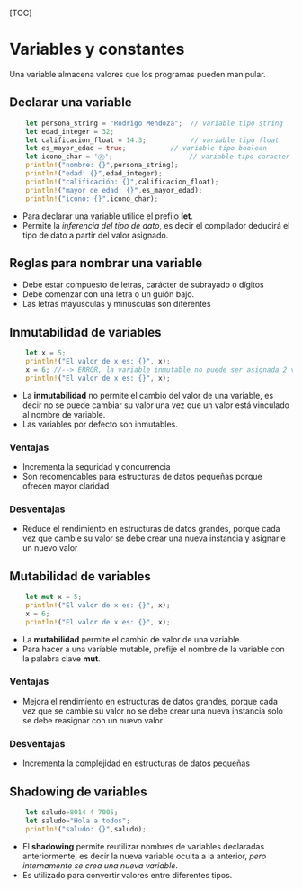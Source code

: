 [TOC]
# Variables y constantes
Una variable almacena valores que los programas pueden manipular.
## Declarar una variable
``` rust
    let persona_string = "Rodrigo Mendoza";  // variable tipo string
    let edad_integer = 32;
    let calificacion_float = 14.3;           // variable tipo float
    let es_mayor_edad = true;           // variable tipo boolean
    let icono_char = 'Ⓐ';                   // variable tipo caracter unicode
    println!("nombre: {}",persona_string);
    println!("edad: {}",edad_integer);
    println!("calificación: {}",calificacion_float);
    println!("mayor de edad: {}",es_mayor_edad);
    println!("icono: {}",icono_char);
```
- Para declarar una variable utilice el prefijo **let**. 
- Permite la *inferencia del tipo de dato*, es decir el compilador deducirá el tipo de dato a partir del valor asignado.
## Reglas para nombrar una variable
- Debe estar compuesto de letras, carácter de subrayado o dígitos
- Debe comenzar con una letra o un guión bajo.
- Las letras mayúsculas y minúsculas son diferentes
## Inmutabilidad de variables
``` rust
    let x = 5;
    println!("El valor de x es: {}", x);
    x = 6; //--> ERROR, la variable inmutable no puede ser asignada 2 veces
    println!("El valor de x es: {}", x);
```
- La **inmutabilidad** no permite el cambio del valor de una variable, es decir no se puede cambiar su valor  una vez que un valor está vinculado al nombre de variable.
- Las variables por defecto son inmutables. 
### Ventajas
- Incrementa la seguridad y concurrencia
- Son recomendables para estructuras de datos pequeñas porque ofrecen mayor claridad
### Desventajas
- Reduce el rendimiento en estructuras de datos grandes, porque cada vez que cambie su valor se debe crear una nueva instancia y asignarle un nuevo valor
## Mutabilidad de variables
``` rust
    let mut x = 5;
    println!("El valor de x es: {}", x);
    x = 6;
    println!("El valor de x es: {}", x);
```
- La **mutabilidad** permite el cambio de valor de una variable.
- Para hacer a una variable mutable, prefije el nombre de la variable con la palabra clave **mut**.
### Ventajas
- Mejora el rendimiento en estructuras de datos grandes, porque cada vez que se cambie su valor no se debe crear una nueva instancia solo se debe reasignar con un nuevo valor
### Desventajas
- Incrementa la complejidad en estructuras de datos pequeñas
## Shadowing de variables
``` rust
    let saludo=8014 4 7005;
    let saludo="Hola a todos";
    println!("saludo: {}",saludo);
```
- El **shadowing** permite reutilizar nombres de variables declaradas anteriormente, es decir la nueva variable oculta a la anterior, *pero internamente se crea una nueva variable*.
- Es utilizado para convertir valores entre diferentes tipos.
